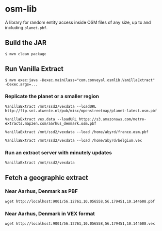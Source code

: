 # osm-lib

A library for random entity access inside OSM files of any size, up to and including `planet.pbf`.

## Build the JAR

`$ mvn clean package`

## Run Vanilla Extract

`$ mvn exec:java -Dexec.mainClass="com.conveyal.osmlib.VanillaExtract" -Dexec.args=...`

### Replicate the planet or a smaller region

`VanillaExtract /mnt/ssd2/vexdata --loadURL http://ftp.snt.utwente.nl/pub/misc/openstreetmap/planet-latest.osm.pbf`

`VanillaExtract vex.data --loadURL https://s3.amazonaws.com/metro-extracts.mapzen.com/aarhus_denmark.osm.pbf`

`VanillaExtract /mnt/ssd2/vexdata --load /home/abyrd/france.osm.pbf`

`VanillaExtract /mnt/ssd2/vexdata --load /home/abyrd/belgium.vex`

### Run an extract server with minutely updates

`VanillaExtract /mnt/ssd2/vexdata`

## Fetch a geographic extract

### Near Aarhus, Denmark as PBF

`wget http://localhost:9001/56.12761,10.056558,56.179451,10.144608.pbf`

### Near Aarhus, Denmark in VEX format

`wget http://localhost:9001/56.12761,10.056558,56.179451,10.144608.vex`
